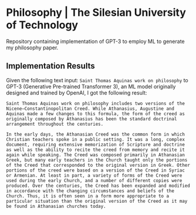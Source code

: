 # Philosophy | The Silesian University of Technology
Repository containing implementation of GPT-3 to employ ML to generate my philosophy paper.

## Implementation Results

Given the following text input: `Saint Thomas Aquinas work on philosophy` to GPT-3 (Generative Pre-trained Transformer 3), an ML model originally designed and trained by OpenAI, I got the following result:

```
Saint Thomas Aquinas work on philosophy includes two versions of the Nicene–Constantinopolitan Creed. While Athanasius, Augustine and Aquinas made a few changes to this formula, the form of the creed as originally composed by Athanasius has been the standard doctrinal arrangement throughout the centuries.

In the early days, the Athanasian Creed was the common form in which Christian teachers spoke in a public setting. It was a long, complex document, requiring extensive memorization of Scripture and doctrine as well as the ability to recite the creed from memory and recite it again while speaking. The Creed was composed primarily in Athanasian Greek, but many early teachers in the Church taught only the portions of the Creed that corresponded to the original version in Greek. Other portions of the creed were based on a version of the Creed in Syriac or Armenian. At least in part, a variety of forms of the Creed were used during the early Church, and a number of different copies were produced. Over the centuries, the Creed has been expanded and modified in accordance with the changing circumstances and beliefs of the Church. Thus, it is often seen in a form more appropriate to a particular situation than the original version of the Creed as it may be found in Athanasian churches today.
```
